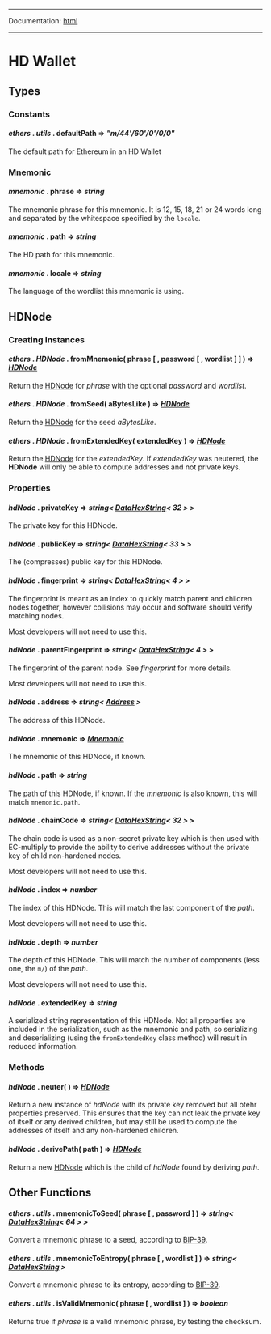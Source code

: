 -----

Documentation: [html](https://docs.ethers.io/)

-----

HD Wallet
=========

Types
-----

### Constants

#### *ethers* . *utils* . **defaultPath** => *"m/44'/60'/0'/0/0"*

The default path for Ethereum in an HD Wallet


### Mnemonic

#### *mnemonic* . **phrase** => *string*

The mnemonic phrase for this mnemonic. It is 12, 15, 18, 21 or 24 words long and separated by the whitespace specified by the `locale`.


#### *mnemonic* . **path** => *string*

The HD path for this mnemonic.


#### *mnemonic* . **locale** => *string*

The language of the wordlist this mnemonic is using.


HDNode
------

### Creating Instances

#### *ethers* . *HDNode* . **fromMnemonic**( phrase [ , password [ , wordlist ] ] ) => *[HDNode](/v5/api/utils/hdnode/#HDNode)*

Return the [HDNode](/v5/api/utils/hdnode/#HDNode) for *phrase* with the optional *password* and *wordlist*.


#### *ethers* . *HDNode* . **fromSeed**( aBytesLike ) => *[HDNode](/v5/api/utils/hdnode/#HDNode)*

Return the [HDNode](/v5/api/utils/hdnode/#HDNode) for the seed *aBytesLike*.


#### *ethers* . *HDNode* . **fromExtendedKey**( extendedKey ) => *[HDNode](/v5/api/utils/hdnode/#HDNode)*

Return the [HDNode](/v5/api/utils/hdnode/#HDNode) for the *extendedKey*. If *extendedKey* was neutered, the **HDNode** will only be able to compute addresses and not private keys.


### Properties

#### *hdNode* . **privateKey** => *string< [DataHexString](/v5/api/utils/bytes/#DataHexString)< 32 > >*

The private key for this HDNode.


#### *hdNode* . **publicKey** => *string< [DataHexString](/v5/api/utils/bytes/#DataHexString)< 33 > >*

The (compresses) public key for this HDNode.


#### *hdNode* . **fingerprint** => *string< [DataHexString](/v5/api/utils/bytes/#DataHexString)< 4 > >*

The fingerprint is meant as an index to quickly match parent and children nodes together, however collisions may occur and software should verify matching nodes.

Most developers will not need to use this.


#### *hdNode* . **parentFingerprint** => *string< [DataHexString](/v5/api/utils/bytes/#DataHexString)< 4 > >*

The fingerprint of the parent node. See *fingerprint* for more details.

Most developers will not need to use this.


#### *hdNode* . **address** => *string< [Address](/v5/api/utils/address/#address) >*

The address of this HDNode.


#### *hdNode* . **mnemonic** => *[Mnemonic](/v5/api/utils/hdnode/#Mnemonic)*

The mnemonic of this HDNode, if known.


#### *hdNode* . **path** => *string*

The path of this HDNode, if known. If the *mnemonic* is also known, this will match `mnemonic.path`.


#### *hdNode* . **chainCode** => *string< [DataHexString](/v5/api/utils/bytes/#DataHexString)< 32 > >*

The chain code is used as a non-secret private key which is then used with EC-multiply to provide the ability to derive addresses without the private key of child non-hardened nodes.

Most developers will not need to use this.


#### *hdNode* . **index** => *number*

The index of this HDNode. This will match the last component of the *path*.

Most developers will not need to use this.


#### *hdNode* . **depth** => *number*

The depth of this HDNode. This will match the number of components (less one, the `m/`) of the *path*.

Most developers will not need to use this.


#### *hdNode* . **extendedKey** => *string*

A serialized string representation of this HDNode. Not all properties are included in the serialization, such as the mnemonic and path, so serializing and deserializing (using the `fromExtendedKey` class method) will result in reduced information.


### Methods

#### *hdNode* . **neuter**( ) => *[HDNode](/v5/api/utils/hdnode/#HDNode)*

Return a new instance of *hdNode* with its private key removed but all otehr properties preserved. This ensures that the key can not leak the private key of itself or any derived children, but may still be used to compute the addresses of itself and any non-hardened children.


#### *hdNode* . **derivePath**( path ) => *[HDNode](/v5/api/utils/hdnode/#HDNode)*

Return a new [HDNode](/v5/api/utils/hdnode/#HDNode) which is the child of *hdNode* found by deriving *path*.


Other Functions
---------------

#### *ethers* . *utils* . **mnemonicToSeed**( phrase [ , password ] ) => *string< [DataHexString](/v5/api/utils/bytes/#DataHexString)< 64 > >*

Convert a mnemonic phrase to a seed, according to [BIP-39](https://en.bitcoin.it/wiki/BIP_0039).


#### *ethers* . *utils* . **mnemonicToEntropy**( phrase [ , wordlist ] ) => *string< [DataHexString](/v5/api/utils/bytes/#DataHexString) >*

Convert a mnemonic phrase to its entropy, according to [BIP-39](https://en.bitcoin.it/wiki/BIP_0039).


#### *ethers* . *utils* . **isValidMnemonic**( phrase [ , wordlist ] ) => *boolean*

Returns true if *phrase* is a valid mnemonic phrase, by testing the checksum.


